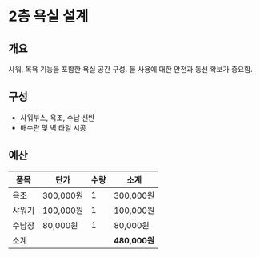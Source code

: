 #  2층 욕실 설계

## 개요
샤워, 목욕 기능을 포함한 욕실 공간 구성. 물 사용에 대한 안전과 동선 확보가 중요함.

## 구성
- 샤워부스, 욕조, 수납 선반
- 배수관 및 벽 타일 시공

## 예산

| 품목 | 단가 | 수량 | 소계 |
|------|------|------|------|
| 욕조 | 300,000원 | 1 | 300,000원 |
| 샤워기 | 100,000원 | 1 | 100,000원 |
| 수납장 | 80,000원 | 1 | 80,000원 |
| 소계 |  |  | **480,000원** |
